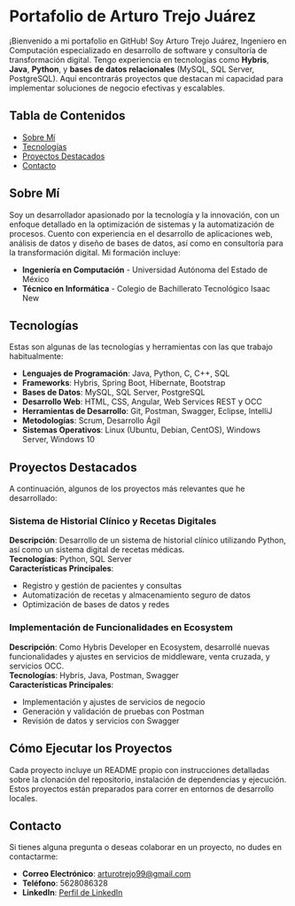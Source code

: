 # Portafolio de Arturo Trejo Juárez

¡Bienvenido a mi portafolio en GitHub! Soy Arturo Trejo Juárez, Ingeniero en Computación especializado en desarrollo de software y consultoría de transformación digital. Tengo experiencia en tecnologías como **Hybris**, **Java**, **Python**, y **bases de datos relacionales** (MySQL, SQL Server, PostgreSQL). Aquí encontrarás proyectos que destacan mi capacidad para implementar soluciones de negocio efectivas y escalables.

## Tabla de Contenidos

- [Sobre Mí](#sobre-mí)
- [Tecnologías](#tecnologías)
- [Proyectos Destacados](#proyectos-destacados)
- [Contacto](#contacto)

## Sobre Mí

Soy un desarrollador apasionado por la tecnología y la innovación, con un enfoque detallado en la optimización de sistemas y la automatización de procesos. Cuento con experiencia en el desarrollo de aplicaciones web, análisis de datos y diseño de bases de datos, así como en consultoría para la transformación digital. Mi formación incluye:

- **Ingeniería en Computación** - Universidad Autónoma del Estado de México
- **Técnico en Informática** - Colegio de Bachillerato Tecnológico Isaac New

## Tecnologías

Estas son algunas de las tecnologías y herramientas con las que trabajo habitualmente:

- **Lenguajes de Programación**: Java, Python, C, C++, SQL
- **Frameworks**: Hybris, Spring Boot, Hibernate, Bootstrap
- **Bases de Datos**: MySQL, SQL Server, PostgreSQL
- **Desarrollo Web**: HTML, CSS, Angular, Web Services REST y OCC
- **Herramientas de Desarrollo**: Git, Postman, Swagger, Eclipse, IntelliJ
- **Metodologías**: Scrum, Desarrollo Ágil
- **Sistemas Operativos**: Linux (Ubuntu, Debian, CentOS), Windows Server, Windows 10

## Proyectos Destacados

A continuación, algunos de los proyectos más relevantes que he desarrollado:

### Sistema de Historial Clínico y Recetas Digitales

**Descripción**: Desarrollo de un sistema de historial clínico utilizando Python, así como un sistema digital de recetas médicas.  
**Tecnologías**: Python, SQL Server  
**Características Principales**:
- Registro y gestión de pacientes y consultas
- Automatización de recetas y almacenamiento seguro de datos
- Optimización de bases de datos y redes

### Implementación de Funcionalidades en Ecosystem

**Descripción**: Como Hybris Developer en Ecosystem, desarrollé nuevas funcionalidades y ajustes en servicios de middleware, venta cruzada, y servicios OCC.  
**Tecnologías**: Hybris, Java, Postman, Swagger  
**Características Principales**:
- Implementación y ajustes de servicios de negocio
- Generación y validación de pruebas con Postman
- Revisión de datos y servicios con Swagger

## Cómo Ejecutar los Proyectos

Cada proyecto incluye un README propio con instrucciones detalladas sobre la clonación del repositorio, instalación de dependencias y ejecución. Estos proyectos están preparados para correr en entornos de desarrollo locales.

## Contacto

Si tienes alguna pregunta o deseas colaborar en un proyecto, no dudes en contactarme:

- **Correo Electrónico**: [arturotrejo99@gmail.com](mailto:arturotrejo99@gmail.com)
- **Teléfono**: 5628086328
- **LinkedIn**: [Perfil de LinkedIn](#)
